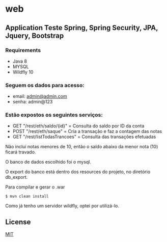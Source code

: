 # web
## Application Teste Spring, Spring Security, JPA, Jquery, Bootstrap

### Requirements
* Java 8
* MYSQL 
* Wildfly 10

### Seguem os dados para acesso:

* email: admin@admin.com
* senha: admin@123

### Estão expostos os seguintes serviços: 

* GET "/rest/eth/saldo/{id}" = Consulta do saldo por ID da conta
* POST "/rest/eth/saque" = Cria a transação e faz a contagem das notas
* GET "/rest/listTodasTrancoes" = Consulta das transações efetuadas

Não incluí notas menores de 10, então o saldo abaixo da menor nota (10) ficará travado.

O banco de dados escolhido foi o mysql.

O export do banco está dentro dos resources do projeto, no diretório db_export.

Para compilar e gerar o .war

`$ mvn clean install`

Como já tenho um servidor wildfly, optei por utilizá-lo.

## License
[MIT](https://choosealicense.com/licenses/mit/)
